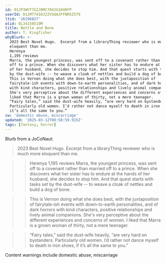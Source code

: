 ```yaml
---
id: 01JP3WVT7G2J0MC7042G1KH8FP
userId: 01JMT7410J2ZV5QA3FFNRXZ579
ltid: '26196827'
olid: OL34158510M
title: Nettle and Bone
author: T. Kingfisher
whyBlurb: >-
  2023 Best Novel Hugo.  Excerpt from a libraryThing reviewer who is much more
  eloquent than me.
  Herenya
  1,195 reviews
  Marra, the youngest princess, was sent off to a covenant rather than married
  off to a prince. When she discovers what her sister has to endure at the hands
  of her husband, she decides to stop him. And that quest starts with tasks set
  by the dust-wife -- to weave a cloak of nettles and build a dog of bone.
  This is Vernon doing what she does best, with the juxtaposition of
  fairytale-ish events with down-to-earth personalities, and of dark horrors
  with kind characters, positive relationships and lively animal companions.
  She's very perceptive about the different experiences and concerns of women. I
  liked that Marra is a grown woman of thirty, not a mere teenager.
  “Fairy tales,” said the dust-wife heavily, “are very hard on bystanders.
  Particularly old women. I’d rather not dance myself to death in iron shoes, if
  it’s all the same to you.”
cw: 'domestic abuse, miscarriage'
updated: '2025-03-12T00:58:59.915Z'
tags: [fantasy, horror]
---
```


Blurb from a JoCoNaut:

> 2023 Best Novel Hugo. Excerpt from a libraryThing reviewer who is much more
> eloquent than me.

>> Herenya 1,195 reviews Marra, the youngest princess, was sent off to a
>> covenant rather than married off to a prince. When she discovers what her
>> sister has to endure at the hands of her husband, she decides to stop him.
>> And that quest starts with tasks set by the dust-wife -- to weave a cloak of
>> nettles and build a dog of bone.

>> This is Vernon doing what she does best, with the juxtaposition of
>> fairytale-ish events with down-to-earth personalities, and of dark horrors
>> with kind characters, positive relationships and lively animal companions.
>> She's very perceptive about the different experiences and concerns of women.
>> I liked that Marra is a grown woman of thirty, not a mere teenager.

>> “Fairy tales,” said the dust-wife heavily, “are very hard on bystanders.
>> Particularly old women. I’d rather not dance myself to death in iron shoes,
>> if it’s all the same to you.”

Content warnings include domestic abuse, miscarriage
